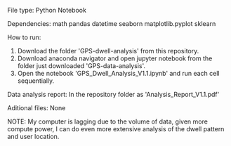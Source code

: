 File type: 
Python Notebook

Dependencies:
math
pandas
datetime
seaborn
matplotlib.pyplot
sklearn

How to run:
1) Download the folder 'GPS-dwell-analysis' from this repository.
2) Download anaconda navigator and open jupyter notebook from the folder just downloaded 'GPS-data-analysis'.
3) Open the notebook 'GPS_Dwell_Analysis_V1.1.ipynb' and run each cell sequentially.

Data analysis report:
In the repository folder as 'Analysis_Report_V1.1.pdf'

Aditional files:
None

NOTE:
My computer is lagging due to the volume of data, given more compute power, I can do even more extensive analysis of the dwell pattern and user location.
